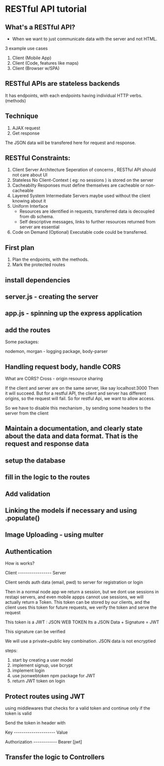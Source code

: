 # RESTful API tutorial

## What's a RESTful API?

- When we want to just communicate data with the server and not HTML.

3 example use cases

1. Client (Mobile App)
2. Client (Code, features like maps)
3. Client (Browser w/SPA)

## RESTful APIs are stateless backends

It has endpoints, with each endpoints having individual HTTP verbs. (methods)

## Technique

1. AJAX request
2. Get response

The JSON data will be transfered here for request and response.

## RESTful Constraints:

1. Client Server Architecture
   Seperation of concerns , RESTful API should not care about UI
2. Stateless
   No Client-Context ( eg: no sessions ) is stored on the server
3. Cacheabilty
   Responses must define themselves are cacheable or non-cacheable
4. Layered System
   Intermediate Servers maybe used without the client knowing about it
5. Uniform Interface
   - Resources are identified in requests, transferred data is decoupled from db schema.
   - Self descriptive messages, links to further resources returned from server are essential
6. Code on Demand (Optional)
   Executable code could be transferred.

## First plan

1. Plan the endpoints, with the methods.
2. Mark the protected routes

## install dependencies

## server.js - creating the server

## app.js - spinning up the express application

## add the routes

Some packages:

nodemon, morgan - logging package, body-parser

## Handling request body, handle CORS

What are CORS?
Cross - origin resource sharing

If the client and server are on the same server, like say localhost:3000
Then it will succeed.
But for a restful API, the client and server has different origins, so the request will fail.
So for restful Api, we want to allow access.

So we have to disable this mechanism , by sending some headers to the server from the client

## Maintain a documentation, and clearly state about the data and data format. That is the request and response data

## setup the database

## fill in the logic to the routes

## Add validation

## Linking the models if necessary and using .populate()

## Image Uploading - using multer

## Authentication

How is works?

Client ----------------- Server

Client sends auth data (email, pwd) to server for registration or login

Then in a normal node app we return a session, but we dont use sessions in restapi servers, and even mobile appps cannot use sessions, we will actually return a Token.
This token can be stored by our clients, and the client uses this token for future requests, we verify the token and serve the request

This token is a JWT : JSON WEB TOKEN
Its a JSON Data + Signature = JWT

This signature can be verified

We will use a private+public key combination.
JSON data is not encryptied

steps:

1. start by creating a user model
2. implement signup, use bcrypt
3. implement login
4. use jsonwebtoken npm package for JWT
5. return JWT token on login

## Protect routes using JWT

using middlewares that checks for a valid token and continue only if the token is valid

Send the token in header
with

Key --------------------- Value

Authorization ------------ Bearer [jwt]

## Transfer the logic to Controllers
